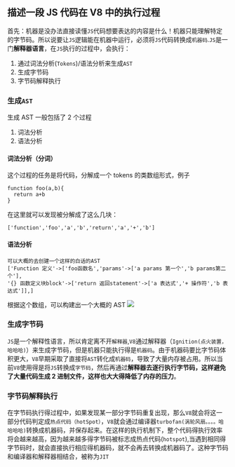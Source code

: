 ## 描述一段 JS 代码在 V8 中的执行过程

首先：机器是没办法直接读懂`JS`代码想要表达的内容是什么！机器只能理解特定的字节码。所以说要让`JS`逻辑能在机器中运行，必须将`JS`代码转换成`机器码`.`JS`是一门**解释器语言**，在`JS`执行的过程中，会执行：

1. 通过词法分析(`Tokens`)/语法分析来生成`AST`
2. 生成字节码
3. 字节码解释执行

### 生成`AST`

生成 AST 一般包括了 2 个过程

1. 词法分析
2. 语法分析

#### 词法分析（分词）

这个过程的任务是将代码，分解成一个 tokens 的类数组形式，例子

```
function foo(a,b){
  return a+b
}
```

在这里就可以发现被分解成了这么几块：

```
['function','foo','a','b','return','a','+','b']
```

#### 语法分析

```
可以大概的去创建一个这样的白话的AST
['Function 定义'->['foo函数名','params'->['a params 第一个','b params第二个'],
'{} 函数定义块block'->['return 返回statement'->['a 表达式','+ 操作符','b 表达式']],]
```

根据这个数组，可以构建出一个大概的 AST
![](https://github.com/zengwmFE/frontEnd-base/blob/master/image/ASTbyself.png)

### 生成字节码

`JS`是一个解释性语言，所以肯定离不开`解释器`,`V8`通过解释器（`Ignition(点火装置，哈哈哈)`）来生成字节码，但是机器只能执行得是`机器码`。由于机器码要比字节码体积更大，`V8`早期采取了直接将`AST`转化成`机器码`，导致了大量内存被占用。所以当前`V8`使用得是将`JS`转换成`字节码`，然后再通过**解释器去逐行执行字节码，这样避免了大量代码生成 2 进制文件，这样也大大得降低了内存的压力**。

### 字节码解释执行

在字节码执行得过程中，如果发现某一部分字节码重复出现，那么`V8`就会将这一部分代码判定成`热点代码（hotSpot）`，`V8`就会通过编译器`turbofan(涡轮风扇。。。。哈哈哈哈)`转换成机器码，并保存起来。在这样的执行机制下，整个代码得执行效率将会越来越高，因为越来越多得字节码被标志成热点代码(`hotspot`),当遇到相同得字节码时，就会直接执行相应得机器码，就不会再去转换成机器码了。这种字节码和编译器和解释器相结合，被称为`JIT`
